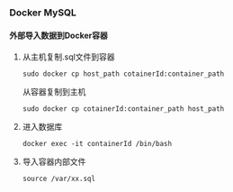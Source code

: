 ### Docker MySQL



#### 外部导入数据到Docker容器

1. 从主机复制.sql文件到容器

   ```shell
   sudo docker cp host_path cotainerId:container_path
   ```

   从容器复制到主机

   ```shell
   sudo docker cp cotainerId:container_path host_path
   ```

2. 进入数据库

   ```shell
   docker exec -it containerId /bin/bash
   ```

3. 导入容器内部文件

   ```shell
   source /var/xx.sql
   ```

